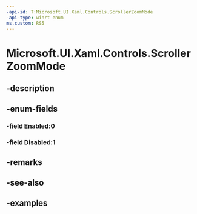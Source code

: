 ```yaml
---
-api-id: T:Microsoft.UI.Xaml.Controls.ScrollerZoomMode
-api-type: winrt enum
ms.custom: RS5
---
```


<!-- Enumeration syntax.
public enum ScrollerZoomMode : int 
-->

# Microsoft.UI.Xaml.Controls.ScrollerZoomMode

## -description

## -enum-fields
### -field Enabled:0

### -field Disabled:1

## -remarks

## -see-also

## -examples

